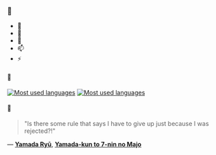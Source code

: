 ### 👋

- 🔭
- 🌱
- 💬
- 📫
- ⚡

#### 🧏

[![Most used languages](https://github-readme-stats-aynah.vercel.app/api/top-langs/?username=aynh&theme=solarized-dark&langs_count=6&layout=compact&hide_title=true)](https://github.com/anuraghazra/github-readme-stats#gh-dark-mode-only)
[![Most used languages](https://github-readme-stats-aynah.vercel.app/api/top-langs/?username=aynh&theme=solarized-light&langs_count=6&layout=compact&hide_title=true)](https://github.com/anuraghazra/github-readme-stats#gh-light-mode-only)

#### 💬

> "Is there some rule that says I have to give up just because I was rejected?!"

&mdash; [**Yamada Ryū**](https://myanimelist.net/character.php?q=Yamada%20Ry%C5%AB&cat=character), [**Yamada-kun to 7-nin no Majo**](https://myanimelist.net/search/all?q=Yamada-kun%20to%207-nin%20no%20Majo&cat=all)
